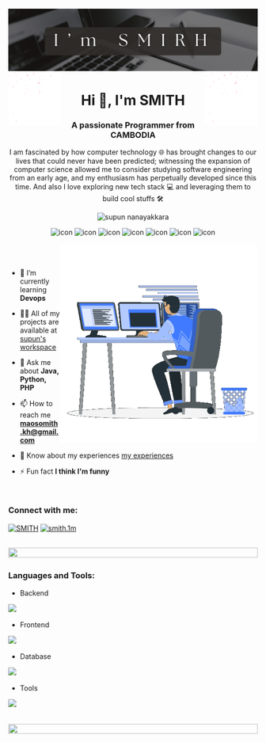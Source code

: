 <!--### Hi there 👋

<!--
**Smith-1m/Smith-1m** is a ✨ _special_ ✨ repository because its `README.md` (this file) appears on your GitHub profile.

Here are some ideas to get you started:

- 🔭 I’m currently working on ...
- 🌱 I’m currently learning ...
- 👯 I’m looking to collaborate on ...
- 🤔 I’m looking for help with ...
- 💬 Ask me about ...
- 📫 How to reach me: ...
- 😄 Pronouns: ...
- ⚡ Fun fact: ...
-->
![logo](https://github.com/Smith-1m/Smith-1m/blob/main/smith.png)
<img align="left" src="https://github.com/Smith-1m/Smith-1m/blob/main/readme2.gif" width="21%" style="display:inline;"><img align="right" src="https://github.com/Smith-1m/Smith-1m/blob/main/readme2.gif" width="21%" style="display:inline;">

<h1 align="center">Hi 👋, I'm SMITH</h1>
<h3 align="center">A passionate Programmer from CAMBODIA</h3>
<p align="center">I am fascinated by how computer technology 🌐 has brought changes to our lives that could never have been predicted; witnessing the expansion of computer science allowed me to consider studying software engineering from an early age, and my enthusiasm has perpetually developed since this time. And also I love exploring new tech stack 💻 and leveraging them to build cool stuffs 🛠️</p>
<p align="center"> 
 <img src="https://komarev.com/ghpvc/?username=supuna97&label=Profile%20views&color=0e75b6&style=flat" alt="supun nanayakkara" /> 
<!--  <img src="https://img.shields.io/badge/Languages-Python | Java | PHP | Typescript | Node | React -green.svg" alt="supun nanayakkara's languages" /> -->
<!--  <img alt="Profile followers" src="https://img.shields.io/github/followers/supuna97"> -->
</p>

<div align="center">
  <img src="https://techstack-generator.vercel.app/java-icon.svg" alt="icon" width="50" height="50" />
  <img src="https://techstack-generator.vercel.app/python-icon.svg" alt="icon" width="50" height="50" />
<!--   <img src="https://techstack-generator.vercel.app/ts-icon.svg" alt="icon" width="50" height="50" />
  <img src="https://techstack-generator.vercel.app/js-icon.svg" alt="icon"width="50" height="50" /> -->
<!--   <img src="https://techstack-generator.vercel.app/react-icon.svg" alt="icon" width="50" height="50" /> -->
 <img src="https://techstack-generator.vercel.app/mysql-icon.svg" alt="icon" width="50" height="50" />
 
 <img src="https://techstack-generator.vercel.app/github-icon.svg" alt="icon" width="50" height="50" />
  <img src="https://techstack-generator.vercel.app/prettier-icon.svg" alt="icon" width="50" height="50" />
  <img src="https://techstack-generator.vercel.app/restapi-icon.svg" alt="icon" width="50" height="50" />
  <img src="https://techstack-generator.vercel.app/graphql-icon.svg" alt="icon" width="50" height="50" />
</div>

<br>

<div align="center">
<!--   <img src="https://techstack-generator.vercel.app/docker-icon.svg" alt="icon" width="50" height="50" />
  <img src="https://techstack-generator.vercel.app/aws-icon.svg" alt="icon" width="50" height="50" />
  <img src="https://techstack-generator.vercel.app/github-icon.svg" alt="icon" width="50" height="50" />
  <img src="https://techstack-generator.vercel.app/prettier-icon.svg" alt="icon" width="50" height="50" />
  <img src="https://techstack-generator.vercel.app/restapi-icon.svg" alt="icon" width="50" height="50" />
  <img src="https://techstack-generator.vercel.app/graphql-icon.svg" alt="icon" width="50" height="50" /> -->
</div>

<img align="right" alt="Coding" width="400" src="https://github.com/Smith-1m/Smith-1m/blob/main/readme1.gif">
<br><br>

<!--- 🔭 I’m currently working on **UA IT(JKH IT)**-->

- 🌱 I’m currently learning **Devops**

- 👨‍💻 All of my projects are available at [supun's workspace](http://supun.traditionalme.life)

- 💬 Ask me about **Java, Python, PHP**

- 📫 How to reach me **maosomith.kh@gmail.com**

- 📄 Know about my experiences [my experiences](https://www.linkedin.com/in/somith-mao-5292472b1/)

- ⚡ Fun fact **I think I'm funny**

<br>
<h3 align="left">Connect with me:</h3>
<p align="left">
<a href="https://www.linkedin.com/in/somith-mao-5292472b1/" target="blank"><img align="center" src="https://raw.githubusercontent.com/rahuldkjain/github-profile-readme-generator/master/src/images/icons/Social/linked-in-alt.svg" alt="SMITH" height="30" width="40" /></a>
<!-- <a href="https://stackoverflow.com/users/9565088/supun-nanayakkara" target="blank"><img align="center" src="https://raw.githubusercontent.com/rahuldkjain/github-profile-readme-generator/master/src/images/icons/Social/stack-overflow.svg" alt="supun-nanayakkara" height="30" width="40" /></a> -->
<!-- <a href="https://fb.com/supun.nanayakkaraii" target="blank"><img align="center" src="https://raw.githubusercontent.com/rahuldkjain/github-profile-readme-generator/master/src/images/icons/Social/facebook.svg" alt="supun.nanayakkaraii" height="30" width="40" /></a> -->
<a href="https://www.instagram.com/smith.1m/" target="blank"><img align="center" src="https://raw.githubusercontent.com/rahuldkjain/github-profile-readme-generator/master/src/images/icons/Social/instagram.svg" alt="smith.1m" height="30" width="40" /></a>
<!-- <a href="https://www.youtube.com/@supunnanayakkara" target="blank"><img align="center" src="https://raw.githubusercontent.com/rahuldkjain/github-profile-readme-generator/master/src/images/icons/Social/youtube.svg" alt="supun nanayakkara" height="30" width="40" /></a> -->
</p>
<br>

<img src="https://i.imgur.com/dBaSKWF.gif" height="20" width="100%">

<h3 align="left">Languages and Tools:</h3>

- Backend
<p align="left">
  <a href="https://skillicons.dev">
    <img src="https://skillicons.dev/icons?i=php,laravel,java,py,spring," />
  </a>
</p>

- Frontend
<p align="left">
  <a href="https://skillicons.dev">
    <img src="https://skillicons.dev/icons?i=ts,js,react,nextjs,redux,tailwind,materialui" />
  </a>
</p>

- Database
<p align="left">
  <a href="https://skillicons.dev">
    <img src="https://skillicons.dev/icons?i=mongodb,mysql,postgresql" />
  </a>
</p>

<!--- Cloud Servers
<p align="left">
  <a href="https://skillicons.dev">
    <img src="https://skillicons.dev/icons?i=azure,aws,gcp,firebase,cloudflare" />
  </a>
</p>--->

- Tools
<p align="left">
  <a href="https://skillicons.dev">
    <img src="https://skillicons.dev/icons?i=git,github,figma,xd,idea,vscode,postman,linux" />
  </a>
</p>

<br/>

<img src="https://i.imgur.com/dBaSKWF.gif" height="20" width="100%">

<!--<h3 align="left">GitHub Stats:</h3>
<div align="center">
 
![Supun's GitHub stats](https://github-readme-stats.vercel.app/api?username=supuna97\&theme=midnight-purple\&show_icons=true\&show=reviews,prs_merged,prs_merged_percentage\&hide=contribs,issues)

[![GitHub Streak](https://streak-stats.demolab.com/?user=supuna97&theme=midnight-purple)](https://git.io/streak-stats)

</div>
